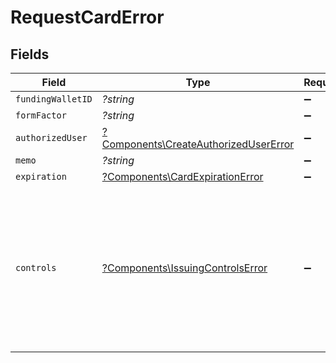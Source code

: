 # RequestCardError


## Fields

| Field                                                                                                      | Type                                                                                                       | Required                                                                                                   | Description                                                                                                | Example                                                                                                    |
| ---------------------------------------------------------------------------------------------------------- | ---------------------------------------------------------------------------------------------------------- | ---------------------------------------------------------------------------------------------------------- | ---------------------------------------------------------------------------------------------------------- | ---------------------------------------------------------------------------------------------------------- |
| `fundingWalletID`                                                                                          | *?string*                                                                                                  | :heavy_minus_sign:                                                                                         | N/A                                                                                                        |                                                                                                            |
| `formFactor`                                                                                               | *?string*                                                                                                  | :heavy_minus_sign:                                                                                         | N/A                                                                                                        |                                                                                                            |
| `authorizedUser`                                                                                           | [?Components\CreateAuthorizedUserError](../../Models/Components/CreateAuthorizedUserError.md)              | :heavy_minus_sign:                                                                                         | N/A                                                                                                        |                                                                                                            |
| `memo`                                                                                                     | *?string*                                                                                                  | :heavy_minus_sign:                                                                                         | N/A                                                                                                        |                                                                                                            |
| `expiration`                                                                                               | [?Components\CardExpirationError](../../Models/Components/CardExpirationError.md)                          | :heavy_minus_sign:                                                                                         | N/A                                                                                                        |                                                                                                            |
| `controls`                                                                                                 | [?Components\IssuingControlsError](../../Models/Components/IssuingControlsError.md)                        | :heavy_minus_sign:                                                                                         | N/A                                                                                                        | {<br/>"velocityLimits": {<br/>"0": {<br/>"amount": "must be no less than 1",<br/>"interval": "must be a valid value"<br/>}<br/>}<br/>} |